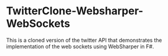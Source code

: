 # TwitterClone-Websharper-WebSockets
This is a cloned version of the twitter API that demonstrates the implementation of the web sockets using WebSharper in F#.
